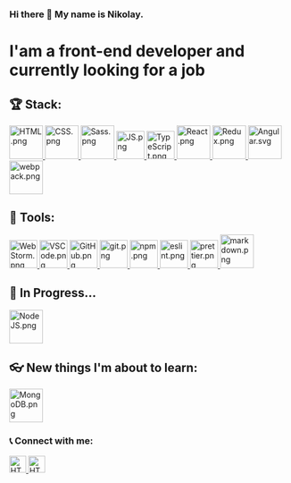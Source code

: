 ### Hi there 👋 My name is Nikolay.
# I'am a front-end developer and currently looking for a job

## 🏆 Stack:

<a href="https://ru.wikipedia.org/wiki/HTML">
     <img src="https://user-images.githubusercontent.com/60598547/119217439-c0286e00-bac9-11eb-9c92-93f36757f533.png" 
          alt="HTML.png"
          width="60">
</a>
<a href="https://ru.wikipedia.org/wiki/CSS">
     <img src="https://user-images.githubusercontent.com/60598547/119216744-062f0300-bac5-11eb-8e94-2741e9d464a7.png" 
          alt="CSS.png"
          width="60">
</a>
<a href="https://sass-scss.ru/">
     <img src="https://user-images.githubusercontent.com/60598547/119216758-1810a600-bac5-11eb-8783-447fa1f31176.png" 
          alt="Sass.png"
          width="60">
</a>
<a href="https://ru.wikipedia.org/wiki/JavaScript">
     <img src="https://user-images.githubusercontent.com/60598547/119216766-2363d180-bac5-11eb-8b9d-3b3e4a573271.png" 
          alt="JS.png"
          width="50">
</a>
<a href="https://www.typescriptlang.org/">
<img src="https://upload.wikimedia.org/wikipedia/commons/thumb/4/4c/Typescript_logo_2020.svg/1200px-Typescript_logo_2020.svg.png" 
          alt="TypeScript.png"
          width="50">
</a>
<a href="https://ru.reactjs.org/">
     <img src="https://user-images.githubusercontent.com/60598547/119216771-2d85d000-bac5-11eb-8316-9c42247c485f.png" 
          alt="React.png"
          width="60" 
          height="60">
</a>
<a href="https://redux.js.org/">
     <img src="https://www.vergic.com/wpsitefiles_de3fxs/wp-content/uploads/2017/04/logo.png" 
          alt="Redux.png"
          width="60">
</a>
<a href="https://angular.io/">
     <img src="https://angular.io/assets/images/logos/angular/angular.svg" 
          alt="Angular.svg"
          width="60">
</a>

<a href="https://webpack.js.org/">
<img src="https://habrastorage.org/webt/k-/tm/2g/k-tm2gvbb_ky6gdrd-tzqrzjkf4.png" 
          alt="webpack.png"
          width="60">
</a>

## 🔨 Tools:
<a href="https://www.jetbrains.com/ru-ru/webstorm/">
     <img src="https://upload.wikimedia.org/wikipedia/commons/thumb/c/c0/WebStorm_Icon.svg/1024px-WebStorm_Icon.svg.png" 
          alt="WebStorm.png"
          width="50"">
</a>
<a href="https://code.visualstudio.com/">
     <img src="https://upload.wikimedia.org/wikipedia/commons/thumb/9/9a/Visual_Studio_Code_1.35_icon.svg/1200px-Visual_Studio_Code_1.35_icon.svg.png" 
          alt="VSCode.png"
          width="50"">
</a>
<a href="https://github.com/">
<img src="https://upload.wikimedia.org/wikipedia/commons/9/91/Octicons-mark-github.svg" 
          alt="GitHub.png"
          width="50">
</a>
<a href="https://git-scm.com/">
<img src="https://upload.wikimedia.org/wikipedia/commons/thumb/3/3f/Git_icon.svg/1024px-Git_icon.svg.png" 
          alt="git.png"
          width="50">
</a>
<a href="https://www.npmjs.com/">
<img src="https://veronikamishkovec.github.io/img/npm.png" 
          alt="npm.png"
          width="50">

<a href="https://eslint.org/">
<img src="https://cdn.worldvectorlogo.com/logos/eslint-1.svg" 
          alt="eslint.png"
          width="50">
</a>
<a href="https://prettier.io/">
<img src="https://iconape.com/wp-content/files/tt/89177/svg/prettier-2.svg" 
          alt="prettier.png"
          width="50">
</a>
<a href="https://ru.wikipedia.org/wiki/Markdown">
<img src="https://upload.wikimedia.org/wikipedia/commons/thumb/3/37/Markdown-mark-solid.svg/1280px-Markdown-mark-solid.svg.png" 
          alt="markdown.png"
          width="60">
</a>

## 📖 In Progress...

<a href="https://nodejs.org/en/">
<img src="https://upload.wikimedia.org/wikipedia/commons/thumb/d/d9/Node.js_logo.svg/1280px-Node.js_logo.svg.png" 
          alt="NodeJS.png"
          width="60">
</a>

## 👓 New things I'm about to learn:

<a href="https://www.mongodb.com/">
<img src="https://habrastorage.org/getpro/habr/upload_files/326/996/b98/326996b98ced2e00f7744ba30fca0e69.jpeg" 
          alt="MongoDB.png"
          width="60">
</a>

### 📞 Connect with me:

<a href="https://vk.com/id5289681">
     <img src="https://upload.wikimedia.org/wikipedia/commons/thumb/0/00/Vk_Logo.svg/1024px-Vk_Logo.svg.png" 
          alt="HTML.png"
          width="30">
</a>
<a href="https://web.telegram.org/#/im?p=g455389579">
     <img src="https://upload.wikimedia.org/wikipedia/commons/thumb/5/5c/Telegram_Messenger.png/480px-Telegram_Messenger.png" 
          alt="HTML.png"
          width="30">
</a>

<!--
**micolka/micolka** is a ✨ _special_ ✨ repository because its `README.md` (this file) appears on your GitHub profile.

Here are some ideas to get you started:

- 🔭 I’m currently working on ...
- 🌱 I’m currently learning ...
- 👯 I’m looking to collaborate on ...
- 🤔 I’m looking for help with ...
- 💬 Ask me about ...
- 📫 How to reach me: ...
- 😄 Pronouns: ...
- ⚡ Fun fact: ...
-->
